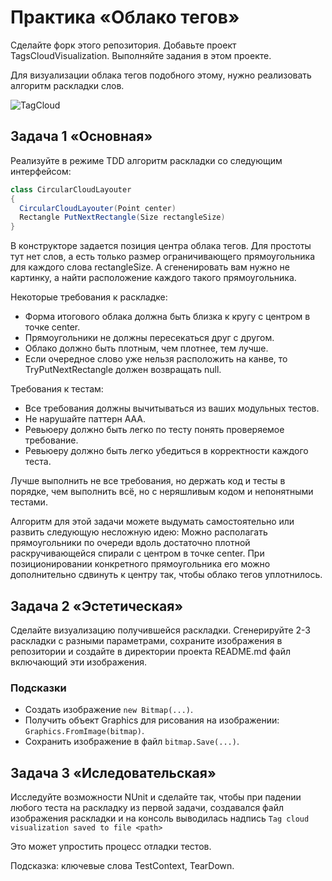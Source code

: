 # Практика «Облако тегов»

Сделайте форк этого репозитория. Добавьте проект TagsCloudVisualization. Выполняйте задания в этом проекте.

Для визуализации облака тегов подобного этому, нужно реализовать алгоритм раскладки слов.

![TagCloud](https://upload.wikimedia.org/wikipedia/commons/thumb/a/a7/Web_2.0_Map.svg/800px-Web_2.0_Map.svg.png)

## Задача 1 «Основная»
Реализуйте в режиме TDD алгоритм раскладки со следующим интерфейсом:
```csharp
class CircularCloudLayouter
{
  CircularCloudLayouter(Point center)
  Rectangle PutNextRectangle(Size rectangleSize)
}
```

В конструкторе задается позиция центра облака тегов.
Для простоты тут нет слов, а есть только размер ограничивающего прямоугольника для каждого слова rectangleSize. 
А сгененировать вам нужно не картинку, а найти расположение каждого такого прямоугольника.

Некоторые требования к раскладке:

  * Форма итогового облака должна быть близка к кругу с центром в точке center.
  * Прямоугольники не должны пересекаться друг с другом.
  * Облако должно быть плотным, чем плотнее, тем лучше.
  * Если очередное слово уже нельзя расположить на канве, то TryPutNextRectangle должен возвращать null.

Требования к тестам:

  * Все требования должны вычитываться из ваших модульных тестов.
  * Не нарушайте паттерн AAA.
  * Ревьюеру должно быть легко по тесту понять проверяемое требование.
  * Ревьюеру должно быть легко убедиться в корректности каждого теста.

Лучше выполнить не все требования, но держать код и тесты в порядке, чем выполнить всё, но с неряшливым кодом и непонятными тестами.

Алгоритм для этой задачи можете выдумать самостоятельно или развить следующую несложную идею:
Можно располагать прямоугольники по очереди вдоль достаточно плотной раскручивающейся спирали с центром в точке center.
При позиционировании конкретного прямоугольника его можно дополнительно сдвинуть к центру так, чтобы облако тегов уплотнилось.

## Задача 2 «Эстетическая»

Сделайте визуализацию получившейся раскладки. Сгенерируйте 2-3 раскладки с разными параметрами, сохраните изображения в репозитории 
и создайте в директории проекта README.md файл включающий эти изображения.

### Подсказки

* Создать изображение `new Bitmap(...)`.
* Получить объект Graphics для рисования на изображении: `Graphics.FromImage(bitmap)`.
* Сохранить изображение в файл `bitmap.Save(...)`.

## Задача 3 «Иследовательская»

Исследуйте возможности NUnit и сделайте так, чтобы при падении любого теста на раскладку из первой задачи, 
создавался файл изображения раскладки и на консоль выводилась надпись `Tag cloud visualization saved to file <path>`

Это может упростить процесс отладки тестов.

Подсказка: ключевые слова TestContext, TearDown.
